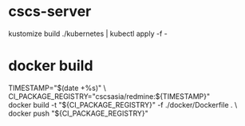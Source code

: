 # cscs-server

kustomize build ./kubernetes | kubectl apply -f -

# docker build

TIMESTAMP="$(date +%s)" \
CI_PACKAGE_REGISTRY="cscsasia/redmine:${TIMESTAMP}" \
docker build -t "${CI_PACKAGE_REGISTRY}" -f ./docker/Dockerfile . \
docker push "${CI_PACKAGE_REGISTRY}"